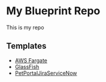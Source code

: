 # My Blueprint Repo

This is my repo

## Templates
  * [AWS Fargate](aws/fargate/README.md)
  * [GlassFish](server/glassfish-demo/README.md)
  * [PetPortalJiraServiceNow](integration/servicenow-petportal-demo/README.md)
